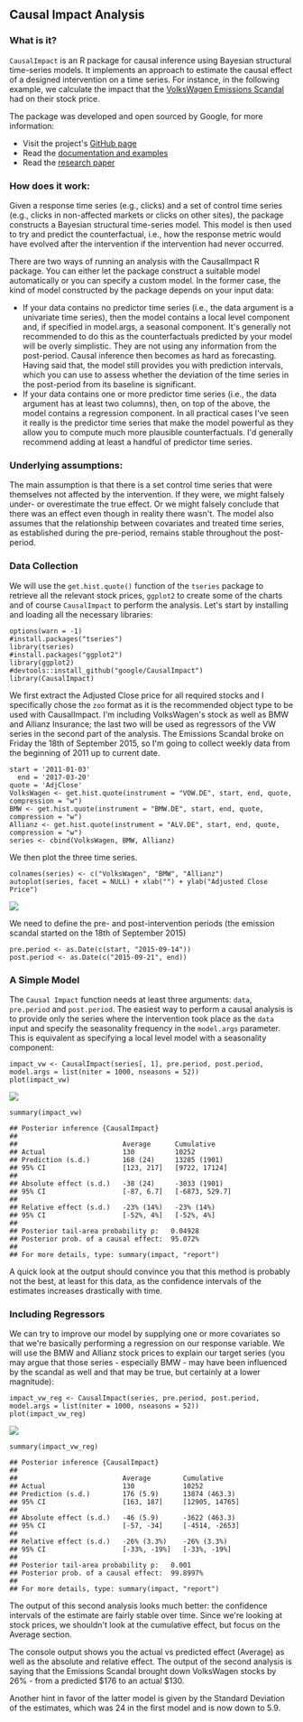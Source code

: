 Causal Impact Analysis
----------------------

### What is it?

`CausalImpact` is an R package for causal inference using Bayesian
structural time-series models. It implements an approach to estimate the
causal effect of a designed intervention on a time series. For instance,
in the following example, we calculate the impact that the [VolksWagen
Emissions
Scandal](https://en.wikipedia.org/wiki/Volkswagen_emissions_scandal) had
on their stock price.

The package was developed and open sourced by Google, for more
information:

-   Visit the project's [GitHub
    page](https://google.github.io/CausalImpact/)
-   Read the [documentation and
    examples](https://google.github.io/CausalImpact/CausalImpact.html)
-   Read the [research
    paper](https://research.google.com/pubs/pub41854.html)

### How does it work:

Given a response time series (e.g., clicks) and a set of control time
series (e.g., clicks in non-affected markets or clicks on other sites),
the package constructs a Bayesian structural time-series model. This
model is then used to try and predict the counterfactual, i.e., how the
response metric would have evolved after the intervention if the
intervention had never occurred.

There are two ways of running an analysis with the CausalImpact R
package. You can either let the package construct a suitable model
automatically or you can specify a custom model. In the former case, the
kind of model constructed by the package depends on your input data:

-   If your data contains no predictor time series (i.e., the data
    argument is a univariate time series), then the model contains a
    local level component and, if specified in model.args, a seasonal
    component. It's generally not recommended to do this as the
    counterfactuals predicted by your model will be overly simplistic.
    They are not using any information from the post-period. Causal
    inference then becomes as hard as forecasting. Having said that, the
    model still provides you with prediction intervals, which you can
    use to assess whether the deviation of the time series in the
    post-period from its baseline is significant.
-   If your data contains one or more predictor time series (i.e., the
    data argument has at least two columns), then, on top of the above,
    the model contains a regression component. In all practical cases
    I've seen it really is the predictor time series that make the model
    powerful as they allow you to compute much more plausible
    counterfactuals. I'd generally recommend adding at least a handful
    of predictor time series.

### Underlying assumptions:

The main assumption is that there is a set control time series that were
themselves not affected by the intervention. If they were, we might
falsely under- or overestimate the true effect. Or we might falsely
conclude that there was an effect even though in reality there wasn't.
The model also assumes that the relationship between covariates and
treated time series, as established during the pre-period, remains
stable throughout the post-period.

### Data Collection

We will use the `get.hist.quote()` function of the `tseries` package to
retrieve all the relevant stock prices, `ggplot2` to create some of the
charts and of course `CausalImpact` to perform the analysis. Let's start
by installing and loading all the necessary libraries:

    options(warn = -1)
    #install.packages("tseries")
    library(tseries)
    #install.packages("ggplot2")
    library(ggplot2)
    #devtools::install_github("google/CausalImpact")
    library(CausalImpact)

We first extract the Adjusted Close price for all required stocks and I
specifically chose the `zoo` format as it is the recommended object type
to be used with CausalImpact. I'm including VolksWagen's stock as well
as BMW and Allianz Insurance; the last two will be used as regressors of
the VW series in the second part of the analysis. The Emissions Scandal
broke on Friday the 18th of September 2015, so I'm going to collect
weekly data from the beginning of 2011 up to current date.

    start = '2011-01-03'
      end = '2017-03-20'
    quote = 'AdjClose'
    VolksWagen <- get.hist.quote(instrument = "VOW.DE", start, end, quote, compression = "w")
    BMW <- get.hist.quote(instrument = "BMW.DE", start, end, quote, compression = "w")
    Allianz <- get.hist.quote(instrument = "ALV.DE", start, end, quote, compression = "w")
    series <- cbind(VolksWagen, BMW, Allianz)

We then plot the three time series.

    colnames(series) <- c("VolksWagen", "BMW", "Allianz")
    autoplot(series, facet = NULL) + xlab("") + ylab("Adjusted Close Price")

![](/assets/images/2017-04-03-causal-impact/unnamed-chunk-3-1.png)

We need to define the pre- and post-intervention periods (the emission
scandal started on the 18th of September 2015)

    pre.period <- as.Date(c(start, "2015-09-14"))
    post.period <- as.Date(c("2015-09-21", end))

### A Simple Model

The `Causal Impact` function needs at least three arguments: `data`,
`pre.period` and `post.period`. The easiest way to perform a causal
analysis is to provide only the series where the intervention took place
as the `data` input and specify the seasonality frequency in the
`model.args` parameter. This is equivalent as specifying a local level
model with a seasonality component:

    impact_vw <- CausalImpact(series[, 1], pre.period, post.period, model.args = list(niter = 1000, nseasons = 52))
    plot(impact_vw)

![](/assets/images/2017-04-03-causal-impact/unnamed-chunk-5-1.png)

    summary(impact_vw)

    ## Posterior inference {CausalImpact}
    ## 
    ##                          Average      Cumulative    
    ## Actual                   130          10252         
    ## Prediction (s.d.)        168 (24)     13285 (1901)  
    ## 95% CI                   [123, 217]   [9722, 17124] 
    ##                                                     
    ## Absolute effect (s.d.)   -38 (24)     -3033 (1901)  
    ## 95% CI                   [-87, 6.7]   [-6873, 529.7]
    ##                                                     
    ## Relative effect (s.d.)   -23% (14%)   -23% (14%)    
    ## 95% CI                   [-52%, 4%]   [-52%, 4%]    
    ## 
    ## Posterior tail-area probability p:   0.04928
    ## Posterior prob. of a causal effect:  95.072%
    ## 
    ## For more details, type: summary(impact, "report")



A quick look at the output should convince you that this method is
probably not the best, at least for this data, as the confidence
intervals of the estimates increases drastically with time.

### Including Regressors

We can try to improve our model by supplying one or more covariates so
that we're basically performing a regression on our response variable.
We will use the BMW and Allianz stock prices to explain our target
series (you may argue that those series - especially BMW - may have been
influenced by the scandal as well and that may be true, but certainly at
a lower magnitude):

    impact_vw_reg <- CausalImpact(series, pre.period, post.period, model.args = list(niter = 1000, nseasons = 52))
    plot(impact_vw_reg)

![](/assets/images/2017-04-03-causal-impact/unnamed-chunk-6-1.png)

    summary(impact_vw_reg)

    ## Posterior inference {CausalImpact}
    ## 
    ##                          Average        Cumulative    
    ## Actual                   130            10252         
    ## Prediction (s.d.)        176 (5.9)      13874 (463.3) 
    ## 95% CI                   [163, 187]     [12905, 14765]
    ##                                                       
    ## Absolute effect (s.d.)   -46 (5.9)      -3622 (463.3) 
    ## 95% CI                   [-57, -34]     [-4514, -2653]
    ##                                                       
    ## Relative effect (s.d.)   -26% (3.3%)    -26% (3.3%)   
    ## 95% CI                   [-33%, -19%]   [-33%, -19%]  
    ## 
    ## Posterior tail-area probability p:   0.001
    ## Posterior prob. of a causal effect:  99.8997%
    ## 
    ## For more details, type: summary(impact, "report")


The output of this second analysis looks much better: the confidence
intervals of the estimate are fairly stable over time. Since we're
looking at stock prices, we shouldn't look at the cumulative effect, but
focus on the Average section.

The console output shows you the actual vs predicted effect (Average) as
well as the absolute and relative effect. The output of the second
analysis is saying that the Emissions Scandal brought down VolksWagen
stocks by 26% - from a predicted $176 to an actual $130.

Another hint in favor of the latter model is given by the Standard
Deviation of the estimates, which was 24 in the first model and is now
down to 5.9.


